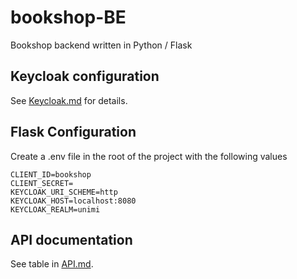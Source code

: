 # bookshop-BE

Bookshop backend written in Python / Flask

## Keycloak configuration
See [Keycloak.md](Keycloak.md) for details.

## Flask Configuration
Create a .env file in the root of the project with the following values

```
CLIENT_ID=bookshop
CLIENT_SECRET=
KEYCLOAK_URI_SCHEME=http
KEYCLOAK_HOST=localhost:8080
KEYCLOAK_REALM=unimi
```

## API documentation

See table in [API.md](API.md).
